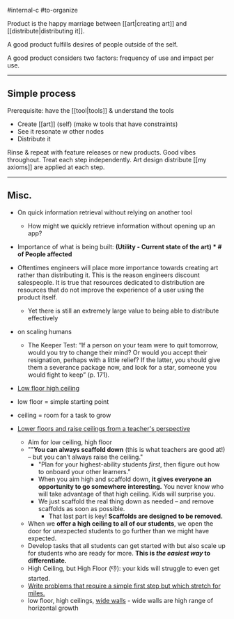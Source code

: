 #internal-c #to-organize 

Product is the happy marriage between [[art|creating art]]  and [[distribute|distributing it]]. 

A good product fulfills desires of people outside of the self.

A good product considers two factors: frequency of use and impact per use. 

---

## Simple process 
Prerequisite: have the [[tool|tools]] & understand the tools

- Create [[art]] (self) (make w tools that have constraints)
- See it resonate w other nodes 
- Distribute it

Rinse & repeat with feature releases or new products.
Good vibes throughout. 
Treat each step independently.
Art design distribute
[[my axioms]] are applied at each step.

---

## Misc.

- On quick information retrieval without relying on another tool
	- How might we quickly retrieve information without opening up an app?

- Importance of what is being built: **(Utility - Current state of the art) * # of People affected**

- Oftentimes engineers will place more importance towards creating art rather than distributing it. This is the reason engineers discount salespeople. It is true that resources dedicated to distribution are resources that do not improve the experience of a user using the product itself. 
	- Yet there is still an extremely large value to being able to distribute effectively

- on scaling humans
	- The Keeper Test: “If a person on your team were to quit tomorrow, would you try to change their mind? Or would you accept their resignation, perhaps with a little relief? If the latter, you should give them a severance package now, and look for a star, someone you would fight to keep” (p. 171).

- [Low floor high ceiling](https://jolibois.substack.com/p/low-floor-high-ceiling)
- low floor = simple starting point
- ceiling = room for a task to grow
- [Lower floors and raise ceilings from a teacher's perspective](https://www.byrdseed.com/to-differentiate-lower-floors-and-raise-ceilings/)
	- Aim for low ceiling, high floor
	- ""**You can always scaffold down** (this is what teachers are good at!) – but you can’t always raise the ceiling."
		- "Plan for your highest-ability students _first_, then figure out how to onboard your other learners." 
		- When you aim high and scaffold down, **it gives everyone an opportunity to go somewhere interesting.** You never know who will take advantage of that high ceiling. Kids will surprise you.
		- We just scaffold the real thing down as needed – and remove scaffolds as soon as possible.
			- That last part is key! **Scaffolds are designed to be removed.**
	- When we **offer a high ceiling to all of our students**, we open the door for unexpected students to go further than we might have expected.
	- Develop tasks that all students can get started with but also scale up for students who are ready for more. **This is _the easiest way_ to differentiate.**
	- High Ceiling, but High Floor (👎): your kids will struggle to even get started.
	- [Write problems that require a simple first step but which stretch for miles.](https://blog.mrmeyer.com/2012/ten-design-principles-for-engaging-math-tasks/)
	- low floor, high ceilings, [wide walls](https://johnumekubo.com/2017/11/09/low-floors-high-ceilings-and-wide-walls/) - wide walls are high range of horizontal growth

